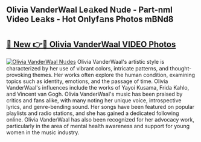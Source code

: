 ## Olivia VanderWaal Le𝚊ked N𝚞de - Part-nmI Video Le𝚊ks - Hot Onlyf𝚊ns Photos mBNd8

# <h2><a href="http://ac10044.deff.icu/?id=Olivia+VanderWaal">🔗 New 👉🔴 Olivia VanderWaal VIDEO Photos</a></h2>

[![Olivia VanderWaal N𝚞des](https://i.imgur.com/rIISA9y.gif)](http://ac10044.deff.icu/?id=Olivia+VanderWaal)
Olivia VanderWaal's artistic style is characterized by her use of vibrant colors, intricate patterns, and thought-provoking themes. Her works often explore the human condition, examining topics such as identity, emotions, and the passage of time. Olivia VanderWaal's influences include the works of Yayoi Kusama, Frida Kahlo, and Vincent van Gogh. Olivia VanderWaal's music has been praised by critics and fans alike, with many noting her unique voice, introspective lyrics, and genre-bending sound. Her songs have been featured on popular playlists and radio stations, and she has gained a dedicated following online. Olivia VanderWaal has also been recognized for her advocacy work, particularly in the area of mental health awareness and support for young women in the music industry.
